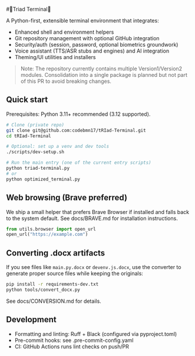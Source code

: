 #🔺️Triad Terminal🔻

A Python-first, extensible terminal environment that integrates:
- Enhanced shell and environment helpers
- Git repository management with optional GitHub integration
- Security/auth (session, password, optional biometrics groundwork)
- Voice assistant (TTS/ASR stubs and engines) and AI integration
- Theming/UI utilities and installers

> Note: The repository currently contains multiple Version1/Version2 modules. Consolidation into a single package is planned but not part of this PR to avoid breaking changes.

## Quick start

Prerequisites: Python 3.11+ recommended (3.12 supported).

```bash
# Clone (private repo)
git clone git@github.com:codebmn17/tRIad-Terminal.git
cd tRIad-Terminal

# Optional: set up a venv and dev tools
./scripts/dev-setup.sh

# Run the main entry (one of the current entry scripts)
python triad-terminal.py
# or
python optimized_terminal.py
```

## Web browsing (Brave preferred)

We ship a small helper that prefers Brave Browser if installed and falls back to the system default. See docs/BRAVE.md for installation instructions.

```python
from utils.browser import open_url
open_url("https://example.com")
```

## Converting .docx artifacts

If you see files like `main.py.docx` or `devenv.js.docx`, use the converter to generate proper source files while keeping the originals:

```bash
pip install -r requirements-dev.txt
python tools/convert_docx.py
```

See docs/CONVERSION.md for details.

## Development

- Formatting and linting: Ruff + Black (configured via pyproject.toml)
- Pre-commit hooks: see .pre-commit-config.yaml
- CI: GitHub Actions runs lint checks on push/PR
